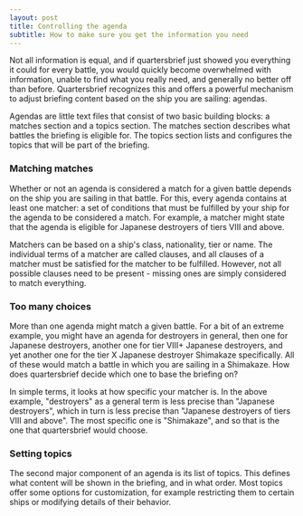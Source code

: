 ```yaml
---
layout: post
title: Controlling the agenda
subtitle: How to make sure you get the information you need
---
```


Not all information is equal, and if quartersbrief just showed you everything it could for every battle, you would quickly become overwhelmed with information, unable to find what you really need, and generally no better off than before. Quartersbrief recognizes this and offers a powerful mechanism to adjust briefing content based on the ship you are sailing: agendas.

Agendas are little text files that consist of two basic building blocks: a matches section and a topics section. The matches section describes what battles the briefing is eligible for. The topics section lists and configures the topics that will be part of the briefing.

### Matching matches

Whether or not an agenda is considered a match for a given battle depends on the ship you are sailing in that battle. For this, every agenda contains at least one matcher: a set of conditions that must be fulfilled by your ship for the agenda to be considered a match. For example, a matcher might state that the agenda is eligible for Japanese destroyers of tiers VIII and above. 

Matchers can be based on a ship's class, nationality, tier or name. The individual terms of a matcher are called clauses, and all clauses of a matcher must be satisfied for the matcher to be fulfilled. However, not all possible clauses need to be present - missing ones are simply considered to match everything. 

### Too many choices

More than one agenda might match a given battle. For a bit of an extreme example, you might have an agenda for destroyers in general, then one for Japanese destroyers, another one for tier VIII+ Japanese destroyers, and yet another one for the tier X Japanese destroyer Shimakaze specifically. All of these would match a battle in which you are sailing in a Shimakaze. How does quartersbrief decide which one to base the briefing on?

In simple terms, it looks at how specific your matcher is. In the above example, "destroyers" as a general term is less precise than "Japanese destroyers", which in turn is less precise than "Japanese destroyers of tiers VIII and above". The most specific one is "Shimakaze", and so that is the one that quartersbrief would choose. 

### Setting topics

The second major component of an agenda is its list of topics. This defines what content will be shown in the briefing, and in what order. Most topics offer some options for customization, for example restricting them to certain ships or modifying details of their behavior. 

